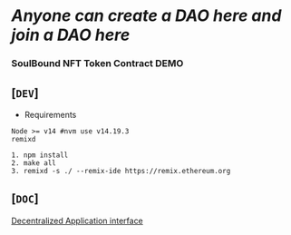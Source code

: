 # *Anyone can create a DAO here and join a DAO here*
### SoulBound NFT Token Contract DEMO

## [`DEV`]

- Requirements
```shell
Node >= v14 #nvm use v14.19.3
remixd
```

```shell
1. npm install
2. make all
3. remixd -s ./ --remix-ide https://remix.ethereum.org
```

## [`DOC`]
[Decentralized Application interface](DAI.md)
